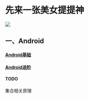 # 先来一张美女提提神<br>
![](https://github.com/tongsiw/Interview/blob/master/picture/timg.jpg)

## 一、Android
#### [Android基础](https://github.com/tongsiw/Interview/tree/master/1_Android/1_Basics)
#### [Android进阶](https://github.com/tongsiw/Interview/tree/master/1_Android/2_Advanced)

#### TODO 
集合相关原理


